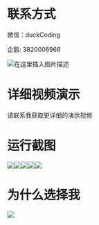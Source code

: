 # 联系方式

微信：duckCoding

企鹅: 3820006966

![在这里插入图片描述](http://upload.cxycsx.vip/91ab4bcb4f2c4c6db86365bb6d6e9c62.jpeg)

# 详细视频演示

请联系我获取更详细的演示视频

# 运行截图

![](http://www.bysj52.com/uploadfile/ueditor/image/202306/%E6%AF%95%E8%AE%BEssm061%E5%9F%BA%E4%BA%8ESSM%E6%A1%86%E6%9E%B6%E7%9A%84%E4%B8%AA%E4%BA%BA%E5%8D%9A%E5%AE%A2%E7%BD%91%E7%AB%99%E7%9A%84+vue%E6%AF%95%E4%B8%9A%E8%AE%BE%E8%AE%A1/2.png)![](http://www.bysj52.com/uploadfile/ueditor/image/202306/%E6%AF%95%E8%AE%BEssm061%E5%9F%BA%E4%BA%8ESSM%E6%A1%86%E6%9E%B6%E7%9A%84%E4%B8%AA%E4%BA%BA%E5%8D%9A%E5%AE%A2%E7%BD%91%E7%AB%99%E7%9A%84+vue%E6%AF%95%E4%B8%9A%E8%AE%BE%E8%AE%A1/5.png)![](http://www.bysj52.com/uploadfile/ueditor/image/202306/%E6%AF%95%E8%AE%BEssm061%E5%9F%BA%E4%BA%8ESSM%E6%A1%86%E6%9E%B6%E7%9A%84%E4%B8%AA%E4%BA%BA%E5%8D%9A%E5%AE%A2%E7%BD%91%E7%AB%99%E7%9A%84+vue%E6%AF%95%E4%B8%9A%E8%AE%BE%E8%AE%A1/3.png)![](http://www.bysj52.com/uploadfile/ueditor/image/202306/%E6%AF%95%E8%AE%BEssm061%E5%9F%BA%E4%BA%8ESSM%E6%A1%86%E6%9E%B6%E7%9A%84%E4%B8%AA%E4%BA%BA%E5%8D%9A%E5%AE%A2%E7%BD%91%E7%AB%99%E7%9A%84+vue%E6%AF%95%E4%B8%9A%E8%AE%BE%E8%AE%A1/1.png)![](http://www.bysj52.com/uploadfile/ueditor/image/202306/%E6%AF%95%E8%AE%BEssm061%E5%9F%BA%E4%BA%8ESSM%E6%A1%86%E6%9E%B6%E7%9A%84%E4%B8%AA%E4%BA%BA%E5%8D%9A%E5%AE%A2%E7%BD%91%E7%AB%99%E7%9A%84+vue%E6%AF%95%E4%B8%9A%E8%AE%BE%E8%AE%A1/4.png)

# 为什么选择我

![](http://upload.cxycsx.vip/%E7%A8%8B%E5%BA%8F%E8%AE%BE%E8%AE%A1.png)

